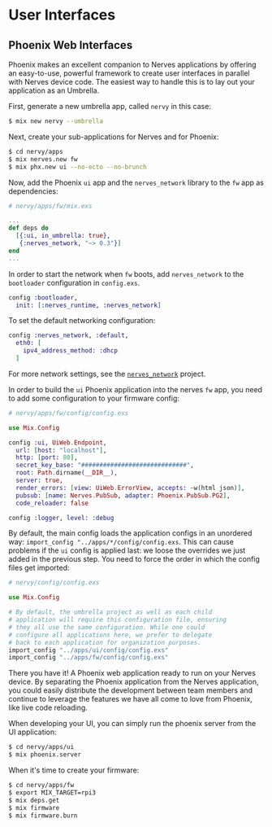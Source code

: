 # User Interfaces

## Phoenix Web Interfaces

Phoenix makes an excellent companion to Nerves applications by offering an easy-to-use, powerful framework to create user interfaces in parallel with Nerves device code.
The easiest way to handle this is to lay out your application as an Umbrella.

First, generate a new umbrella app, called `nervy` in this case:

```bash
$ mix new nervy --umbrella
```

Next, create your sub-applications for Nerves and for Phoenix:

```bash
$ cd nervy/apps
$ mix nerves.new fw
$ mix phx.new ui --no-ecto --no-brunch
```

Now, add the Phoenix `ui` app and the `nerves_network` library to the `fw` app as dependencies:

```elixir
# nervy/apps/fw/mix.exs

...
def deps do
  [{:ui, in_umbrella: true},
   {:nerves_network, "~> 0.3"}]
end
...
```

In order to start the network when `fw` boots, add `nerves_network` to the `bootloader` configuration in `config.exs`.

```elixir
config :bootloader,
  init: [:nerves_runtime, :nerves_network]
```

To set the default networking configuration:

```elixir
config :nerves_network, :default,
  eth0: [
    ipv4_address_method: :dhcp
  ]
```

For more network settings, see the [`nerves_network`](https://github.com/nerves-project/nerves_network) project.


In order to build the `ui` Phoenix application into the nerves `fw` app, you need to add some configuration to your firmware config:

```elixir
# nervy/apps/fw/config/config.exs

use Mix.Config

config :ui, UiWeb.Endpoint,
  url: [host: "localhost"],
  http: [port: 80],
  secret_key_base: "#############################",
  root: Path.dirname(__DIR__),
  server: true,
  render_errors: [view: UiWeb.ErrorView, accepts: ~w(html json)],
  pubsub: [name: Nerves.PubSub, adapter: Phoenix.PubSub.PG2],
  code_reloader: false

config :logger, level: :debug
```

By default,
the main config loads the application configs in an unordered way: `import_config "../apps/*/config/config.exs`.   This can cause problems if the  `ui` config is applied last: we loose the overrides we just added in the previous step.  You need to force the order in which the config files get imported:

```elixir
# nervy/config/config.exs

use Mix.Config

# By default, the umbrella project as well as each child
# application will require this configuration file, ensuring
# they all use the same configuration. While one could
# configure all applications here, we prefer to delegate
# back to each application for organization purposes.
import_config "../apps/ui/config/config.exs"
import_config "../apps/fw/config/config.exs"
```

There you have it!
A Phoenix web application ready to run on your Nerves device.
By separating the Phoenix application from the Nerves application, you could easily distribute the development between team members and continue to leverage the features we have all come to love from Phoenix, like live code reloading.

When developing your UI, you can simply run the phoenix server from the UI application:

```bash
$ cd nervy/apps/ui
$ mix phoenix.server
```

When it's time to create your firmware:

```bash
$ cd nervy/apps/fw
$ export MIX_TARGET=rpi3
$ mix deps.get
$ mix firmware
$ mix firmware.burn
```
